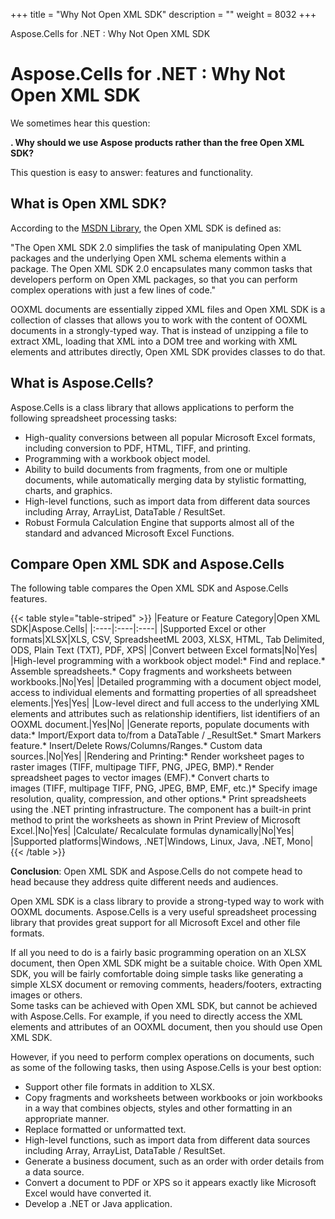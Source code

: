 +++
title = "Why Not Open XML SDK" 
description = "" 
weight = 8032 
+++

Aspose.Cells for .NET : Why Not Open XML SDK  

# Aspose.Cells for .NET : Why Not Open XML SDK


We sometimes hear this question:

**. Why should we use Aspose products rather than the free Open XML SDK?**

This question is easy to answer: features and functionality.

## What is Open XML SDK?

According to the [MSDN Library](http://msdn.microsoft.com/en-us/library/bb448854.aspx), the Open XML SDK is defined as:

"The Open XML SDK 2.0 simplifies the task of manipulating Open XML packages and the underlying Open XML schema elements within a package. The Open XML SDK 2.0 encapsulates many common tasks that developers perform on Open XML packages, so that you can perform complex operations with just a few lines of code."

OOXML documents are essentially zipped XML files and Open XML SDK is a collection of classes that allows you to work with the content of OOXML documents in a strongly-typed way. That is instead of unzipping a file to extract XML, loading that XML into a DOM tree and working with XML elements and attributes directly, Open XML SDK provides classes to do that.

## What is Aspose.Cells?

Aspose.Cells is a class library that allows applications to perform the following spreadsheet processing tasks:

*   High-quality conversions between all popular Microsoft Excel formats, including conversion to PDF, HTML, TIFF, and printing.
*   Programming with a workbook object model.
*   Ability to build documents from fragments, from one or multiple documents, while automatically merging data by stylistic formatting, charts, and graphics.
*   High-level functions, such as import data from different data sources including Array, ArrayList, DataTable / ResultSet.
*   Robust Formula Calculation Engine that supports almost all of the standard and advanced Microsoft Excel Functions.

## Compare Open XML SDK and Aspose.Cells

The following table compares the Open XML SDK and Aspose.Cells features.

{{< table style="table-striped" >}}
|Feature or Feature Category|Open XML SDK|Aspose.Cells|
|:----|:----|:----|
|Supported Excel or other formats|XLSX|XLS, CSV, SpreadsheetML 2003, XLSX, HTML, Tab Delimited, ODS, Plain Text (TXT), PDF, XPS|
|Convert between Excel formats|No|Yes|
|High-level programming with a workbook object model:*   Find and replace.*   Assemble spreadsheets.*   Copy fragments and worksheets between workbooks.|No|Yes|
|Detailed programming with a document object model, access to individual elements and formatting properties of all spreadsheet elements.|Yes|Yes|
|Low-level direct and full access to the underlying XML elements and attributes such as relationship identifiers, list identifiers of an OOXML document.|Yes|No|
|Generate reports, populate documents with data:*   Import/Export data to/from a DataTable / \_ResultSet.*   Smart Markers feature.*   Insert/Delete Rows/Columns/Ranges.*   Custom data sources.|No|Yes|
|Rendering and Printing:\* Render worksheet pages to raster images (TIFF, multipage TIFF, PNG, JPEG, BMP).\* Render spreadsheet pages to vector images (EMF).*   Convert charts to images (TIFF, multipage TIFF, PNG, JPEG, BMP, EMF, etc.)*   Specify image resolution, quality, compression, and other options.*   Print spreadsheets using the .NET printing infrastructure. The component has a built-in print method to print the worksheets as shown in Print Preview of Microsoft Excel.|No|Yes|
|Calculate/ Recalculate formulas dynamically|No|Yes|
|Supported platforms|Windows, .NET|Windows, Linux, Java, .NET, Mono|
{{< /table >}}

**Conclusion**: Open XML SDK and Aspose.Cells do not compete head to head because they address quite different needs and audiences.

Open XML SDK is a class library to provide a strong-typed way to work with OOXML documents. Aspose.Cells is a very useful spreadsheet processing library that provides great support for all Microsoft Excel and other file formats.

If all you need to do is a fairly basic programming operation on an XLSX document, then Open XML SDK might be a suitable choice. With Open XML SDK, you will be fairly comfortable doing simple tasks like generating a simple XLSX document or removing comments, headers/footers, extracting images or others.  
Some tasks can be achieved with Open XML SDK, but cannot be achieved with Aspose.Cells. For example, if you need to directly access the XML elements and attributes of an OOXML document, then you should use Open XML SDK.

However, if you need to perform complex operations on documents, such as some of the following tasks, then using Aspose.Cells is your best option:

*   Support other file formats in addition to XLSX.
*   Copy fragments and worksheets between workbooks or join workbooks in a way that combines objects, styles and other formatting in an appropriate manner.
*   Replace formatted or unformatted text.
*   High-level functions, such as import data from different data sources including Array, ArrayList, DataTable / ResultSet.
*   Generate a business document, such as an order with order details from a data source.
*   Convert a document to PDF or XPS so it appears exactly like Microsoft Excel would have converted it.
*   Develop a .NET or Java application.

